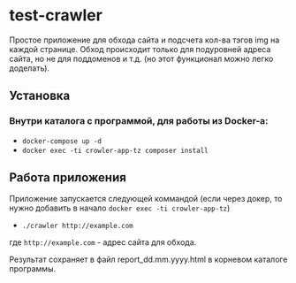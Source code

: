 # test-crawler

Простое приложение для обхода сайта и подсчета кол-ва тэгов img на каждой странице.
Обход происходит только для подуровней адреса сайта, но не для поддоменов и т.д. (но этот функционал можно легко доделать).

## Установка

### Внутри каталога с программой, для работы из Docker-a:

- `docker-compose up -d`
- `docker exec -ti crowler-app-tz composer install`

## Работа приложения

Приложение запускается следующей коммандой (если через докер, то нужно добавить в начало `docker exec -ti crowler-app-tz`)
- `./crawler http://example.com`

где `http://example.com` - адрес сайта для обхода.

Результат сохраняет в файл report_dd.mm.yyyy.html в корневом каталоге программы.
